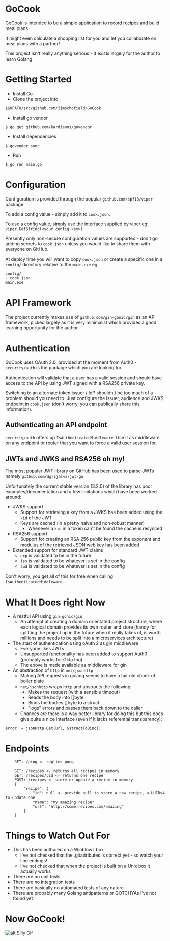 # GoCook
GoCook is intended to be a simple application to record recipes and build meal plans. 

It might even calculate a shopping list for you and let you collaborate on meal plans with a partner!

This project isn't really anything serious - it exists largely for the author to learn Golang.

# Getting Started
* Install Go
* Clone the project into
```
$GOPATH/src/github.com/jjmschofield/GoCook
```
* Install go vendor
```
$ go get github.com/kardianos/govendor
```
* Install dependencies
```
$ govendor sync
```
* Run
```
$ go run main.go
```

# Configuration
Configuration is provided through the popular `github.com/spf13/viper` package.

To add a config value - simply add it to `cook.json`.

To use a config value, simply use the interface supplied by viper eg: `viper.GetString(<your config key>)`

Presently only non-secure configuration values are supported - don't go adding secrets to `cook.json` unless you would like to share them with everyone on GitHub.

At deploy time you will want to copy `cook.json` or create a specific one in a `config/` directory relative to the `main.exe` eg:

```
config/
- cook.json
main.exe
```

# API Framework
The project currently makes use of `github.com/gin-gonic/gin` as an API framework, picked largely as it is very minimalist which provides a good learning opportunity for the author.

# Authentication
GoCook uses OAuth 2.0, provided at the moment from Auth0 - `security/auth` is the package which you are looking for.

Authentication will validate that a user has a valid session and should have access to the API by using JWT signed with a RSA256 private key.

Switching to an alternate token issuer / IdP shouldn't be too much of a problem should you need to. Just configure the issuer, audience and JWKS endpoint in `cook.json` (don't worry, you can publically share this information). 

## Authenticating an API endpoint
`security/auth` offers up `IsAuthenticatedMiddleware`. Use it as middleware on any endpoint or router that you want to force a valid user session for.

## JWTs and JWKS and RSA256 oh my!
The most popular JWT library on GitHub has been used to parse JWTs namely `github.com/dgrijalva/jwt-go`

Unfortunately the current stable version (3.2.0) of the library has poor examples/documentation and a few limitations which have been worked around:

* JWKS support
  * Support for retrieving a key from  a JWKS has been added using the `kid` of the JWT
  * Keys are cached (in a pretty naive and non-robust manner)
     * Whenever a `kid` in a token can't be found the cache is resynced           
* RSA256 support
  * Support for creating an RSA 256 public key from the exponent and modulus of the retrieved JSON web key has been added 
* Extended support for standard JWT claims
  * `exp` is validated to be in the future
  * `iss` is validated to be whatever is set in the config
  * `aud` is validated to be whatever is set in the config
  
Don't worry, you get all of this for free when calling `IsAuthenticatedMiddleware`.  

# What It Does right Now
* A restful API using `gin-gonic/gin`
  * An attempt at creating a domain orientated project structure, where each logical domain provides its own router and store (handy for splitting the project up in the future when it really takes of, is worth millions and needs to be split into a microservices architecture)
* The start of authentication using oAuth 2 as gin middleware
  * Everyone likes JWTs
  * Unsupported functionality has been added to support Auth0 (probably works for Okta too)
  * The above is made available as middleware for gin  
* An abstraction of `http` in `net/jsonhttp`
  * Making API requests in golang seems to have a fair old chunk of boiler plate
  * `net/jsonhttp` wraps `http` and abstracts the following:
    * Makes the request (with a sensible timeout)
    * Reads the body into []byte
    * Binds the bodies []byte to a struct
    * "logs" errors and passes them back down to the caller
  * Chances are there is a way better library for doing this but this does give quite a nice interface (even if it lacks referential transparency):
```
error := jsonHttp.Get(url, &structToBind);
```

# Endpoints
```
    GET: /ping <- replies pong
    
    GET: /recipes <- returns all recipes in memory
    GET: /recipes/:id <- returns one recipe
    POST: /recipes <- store or update a recipe in memory
    {
    	"recipe": {
    		"id": null <- provide null to store a new recipe, a UUIDv4 to update one
    		"name": "my amazing recipe"
    		"url": "http://some.recipes.com/amazing"
    	} 	
    }
```  

# Things to Watch Out For
* This has been authored on a Winblowz box
  * I've not checked that the .gitattributes is correct yet - so watch your line endings!
  * I've not checked that when the project is built on a Unix box it actually works
* There are no unit tests
* There are no integration tests
* There are basically no automated tests of any nature  
* There are probably many Golang antipatterns or GOTCHYAs I've not found yet

# Now GoCook!
![alt Silly Gif](https://thumbs.gfycat.com/WarlikeQuarrelsomeBuck-max-1mb.gif)
